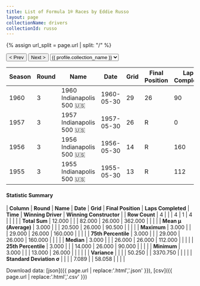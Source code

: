 ```yaml
---
title: List of Formula 1® Races by Eddie Russo
layout: page
collectionName: drivers
collectionId: russo
---
```


{% assign url_split = page.url | split: "/" %}
<div id="collection-navigation">
<button onclick="selector.options[selector.selectedIndex-1].value && (window.location = selector.options[selector.selectedIndex-1].value);">&lt; Prev</button>
<button onclick="selector.options[selector.selectedIndex+1].value && (window.location = selector.options[selector.selectedIndex+1].value);">Next &gt;</button>
<select id="selector" onchange="this.options[this.selectedIndex].value && (window.location = this.options[this.selectedIndex].value);">
  {% for collectionId in site.data[page.collectionName].refs %}
    {% if collectionId == page.collectionId %}
      {% assign selected = "selected" %}
    {% else %}
      {% assign selected = "" %}
    {% endif %}
    {% assign profile = site.data[page.collectionName][collectionId].profile %}
    <option value="/f1/{{ page.collectionName }}/{{ collectionId }}/{{ url_split[4] }}" {{ selected }}>{{ profile.collection_name }}</option>
  {% endfor %}
</select>
</div>

| Season | Round | Name | Date | Grid | Final Position | Laps Completed | Time | Winning Driver | Winning Constructor |
|--|--|--|--|--|--|--|--|--|--|
| 1960 | 3 | 1960 Indianapolis 500 🇺🇸 | 1960-05-30 | 29 | 26 | 90 |   | Jim Rathmann 🇺🇸 | Watson 🇺🇸 |
| 1957 | 3 | 1957 Indianapolis 500 🇺🇸 | 1957-05-30 | 26 | R | 0 |   | Sam Hanks 🇺🇸 | Epperly 🇺🇸 |
| 1956 | 3 | 1956 Indianapolis 500 🇺🇸 | 1956-05-30 | 14 | R | 160 |   | Pat Flaherty 🇺🇸 | Watson 🇺🇸 |
| 1955 | 3 | 1955 Indianapolis 500 🇺🇸 | 1955-05-30 | 13 | R | 112 |   | Bob Sweikert 🇺🇸 | Kurtis Kraft 🇺🇸 |

#### Statistic Summary

| **Column** | **Round** | **Name** | **Date** | **Grid** | **Final Position** | **Laps Completed** | **Time** | **Winning Driver** | **Winning Constructor** |
| **Row Count** | 4 |  |  | 4 | 1 | 4 |  |  |  |
| **Total Sum** | 12.000 |  |  | 82.000 | 26.000 | 362.000 |  |  |  |
| **Mean μ (Average)** | 3.000 |  |  | 20.500 | 26.000 | 90.500 |  |  |  |
| **Maximum** | 3.000 |  |  | 29.000 | 26.000 | 160.000 |  |  |  |
| **75th Percentile** | 3.000 |  |  | 29.000 | 26.000 | 160.000 |  |  |  |
| **Median** | 3.000 |  |  | 26.000 | 26.000 | 112.000 |  |  |  |
| **25th Percentile** | 3.000 |  |  | 14.000 | 26.000 | 90.000 |  |  |  |
| **Minimum** | 3.000 |  |  | 13.000 | 26.000 |  |  |  |  |
| **Variance** |  |  |  | 50.250 |  | 3370.750 |  |  |  |
| **Standard Deviation σ** |  |  |  | 7.089 |  | 58.058 |  |  |  |

Download data: [json]({{ page.url | replace:'.html','.json' }}), [csv]({{ page.url | replace:'.html','.csv' }})
